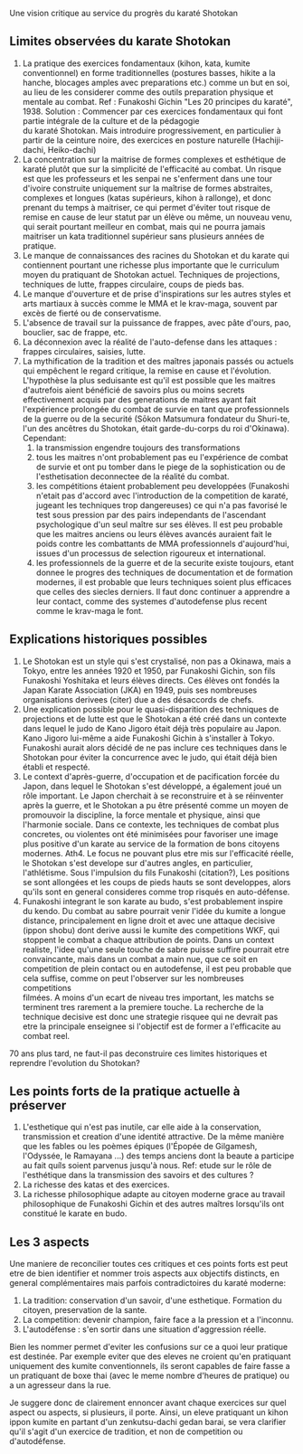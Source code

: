 Une vision critique au service du progrès du karaté Shotokan

## Limites observées du karate Shotokan

1. La pratique des exercices fondamentaux (kihon, kata, kumite conventionnel) en forme traditionnelles (postures basses,
   hikite a la hanche, blocages amples avec preparations etc.) comme un but en soi, au lieu de les
   considerer comme des outils preparation physique et mentale au combat.
   Ref : Funakoshi Gichin "Les 20 principes du karaté", 1938.
   Solution : Commencer par ces exercices fondamentaux qui font partie intégrale de la culture et de la pédagogie  
   du karaté Shotokan. Mais introduire progressivement, en particulier à partir de la ceinture noire, des exercices en
   posture naturelle (Hachiji-dachi, Heiko-dachi)
2. La concentration sur la maitrise de formes complexes et esthétique de karaté plutôt que sur la simplicité de
   l'efficacité au combat.
   Un risque est que les professeurs et les senpai ne s'enferment dans une tour d'ivoire construite uniquement sur la
   maîtrise de formes abstraites, complexes et longues (katas supérieurs, kihon à rallonge), et donc prenant du temps
   à maitriser, ce qui permet d'éviter tout risque de remise en cause de leur statut par un élève ou même,
   un nouveau venu, qui serait pourtant meilleur en combat, mais qui ne pourra jamais maitriser un kata traditionnel
   supérieur sans plusieurs années de pratique.
3. Le manque de connaissances des racines du Shotokan et du karate qui contiennent pourtant une richesse plus importante
   que le curriculum moyen du pratiquant de Shotokan actuel. Techniques de projections, techniques de lutte, frappes
   circulaire, coups de pieds bas.
4. Le manque d'ouverture et de prise d'inspirations sur les autres styles et arts martiaux à succès comme le MMA et le
   krav-maga, souvent par excès de fierté ou de conservatisme.
5. L'absence de travail sur la puissance de frappes, avec pâte d'ours, pao, bouclier, sac de frappe, etc.
6. La déconnexion avec la réalité de l'auto-defense dans les attaques : frappes circulaires, saisies, lutte.
7. La mythification de la tradition et des maîtres japonais passés ou actuels qui empêchent le regard critique,
   la remise en cause et l'évolution.
   L'hypothèse la plus seduisante est qu'il est possible que les maitres d'autrefois aient bénéficié de savoirs plus
   ou moins secrets effectivement acquis par des generations de maitres ayant fait l'expérience prolongée du combat de
   survie en tant que professionnels de la guerre ou de la securité (Sōkon Matsumura fondateur du Shuri-te, l'un des
   ancêtres du
   Shotokan, était garde-du-corps du roi d'Okinawa).
   Cependant:
    1. la transmission engendre toujours des transformations
    2. tous les maitres n'ont probablement pas eu l'expérience de combat de survie et ont pu tomber dans le piege de
       la sophistication ou de l'esthetisation deconnectee de la réalité du combat.
    3. les compétitions étaient probablement peu developpées (Funakoshi n'etait pas d'accord avec l'introduction de la
       competition de karaté, jugeant les techniques trop dangereuses) ce qui n'a pas favorisé le test sous pression par
       des pairs independants de l'ascendant psychologique d'un seul maître sur ses élèves.
       Il est peu probable que les maitres anciens ou leurs élèves avancés auraient fait le poids contre les
       combattants de MMA professionnels d'aujourd'hui, issues d'un processus de selection rigoureux et international.
    4. les professionnels de la guerre et de la securite existe toujours, etant donnee le progres des techniques de
       documentation et de formation modernes, il est probable que leurs techniques soient plus efficaces que celles des
       siecles derniers. Il faut donc continuer a apprendre a leur contact, comme des systemes d'autodefense plus recent
       comme le krav-maga le font.

## Explications historiques possibles

1. Le Shotokan est un style qui s'est crystalisé, non pas a Okinawa, mais a Tokyo, entre les années 1920 et 1950, par
   Funakoshi Gichin, son fils Funakoshi Yoshitaka et leurs élèves directs. Ces élèves ont fondés la Japan Karate
   Association (JKA) en 1949, puis ses nombreuses organisations derivees (citer) due a des désaccords de chefs.
2. Une explication possible pour le quasi-disparition des techniques de projections et de lutte est que le Shotokan
   a été créé dans un contexte dans lequel le judo de Kano Jigoro était déjà très populaire au Japon. Kano Jigoro
   lui-même a aide Funakoshi Gichin à s'installer à Tokyo. Funakoshi aurait alors décidé de ne pas inclure ces
   techniques dans le Shotokan pour éviter la concurrence avec le judo, qui était déjà bien établi et respecté.
3. Le context d'après-guerre, d'occupation et de pacification forcée du Japon, dans lequel le Shotokan s'est développé,
   a également joué un rôle important. Le Japon cherchait à se reconstruire et à se réinventer après la guerre, et le
   Shotokan a pu être présenté comme un moyen de promouvoir la discipline, la force mentale et physique,
   ainsi que l'harmonie sociale. Dans ce contexte, les techniques de combat plus concretes, ou violentes ont été
   minimisées pour favoriser une image plus positive d'un karate au service de la formation de bons citoyens modernes.
Ath4. Le focus ne pouvant plus etre mis sur l'efficacité réelle, le Shotokan s'est develope sur d'autres angles,
   en particulier, l'athlétisme. Sous l'impulsion du fils Funakoshi (citation?), Les positions se sont allongées et
   les coups de pieds hauts se sont developpes, alors qu'ils sont en general consideres comme trop risqués en
   auto-défense.
5. Funakoshi integrant le son karate au budo, s'est probablement inspire du kendo. Du combat au sabre pourrait venir
   l'idée du kumite a longue distance, principalement en ligne droit et avec une attaque decisive (ippon shobu) dont
   derive aussi le kumite des competitions WKF, qui
   stoppent le combat a chaque attribution de points. Dans un context realiste, l'idee qu'une seule touche de sabre
   puisse suffire pourrait etre convaincante, mais dans un combat a main nue, que ce soit en competition de plein
   contact
   ou en autodefense, il est peu probable que cela suffise, comme on peut l'observer sur les nombreuses competitions  
   filmées. A moins d'un ecart de niveau tres important, les matchs se terminent tres rarement a la premiere touche.
   La recherche de la technique decisive est donc une strategie risquee qui ne devrait pas etre la principale enseignee
   si l'objectif est de former a l'efficacite au combat reel.

70 ans plus tard, ne faut-il pas deconstruire ces limites historiques et reprendre l'evolution du Shotokan?

## Les points forts de la pratique actuelle à préserver

1. L'esthetique qui n'est pas inutile, car elle aide à la conservation, transmission et creation d'une identité
   attractive. De
   la même manière que les fables ou les poèmes épiques (l'Épopée de Gilgamesh, l'Odyssée, le Ramayana ...) des temps
   anciens dont la beaute a participe au fait quíls soient parvenus jusqu'à nous.
   Ref: etude sur le rôle de l'esthétique dans la transmission des savoirs et des cultures ?
2. La richesse des katas et des exercices.
3. La richesse philosophique adapte au citoyen moderne grace au travail philosophique de Funakoshi Gichin et des autres
   maîtres lorsqu'ils ont constitué le karate en budo.

## Les 3 aspects

Une maniere de reconcilier toutes ces critiques et ces points forts est peut etre de bien identifier et nommer trois
aspects aux objectifs distincts, en general complémentaires mais parfois contradictoires du karaté moderne:

1. La tradition: conservation d'un savoir, d'une esthetique. Formation du citoyen, preservation de la sante.
2. La competition: devenir champion, faire face a la pression et a l'inconnu.
3. L'autodéfense : s'en sortir dans une situation d'aggression réelle.

Bien les nommer permet d'eviter les confusions sur ce a quoi leur pratique est destinée.
Par exemple eviter que des eleves ne croient qu'en pratiquant uniquement des kumite conventionnels, ils seront
capables de faire fasse a un pratiquant de boxe thai (avec le meme nombre d'heures de pratique) ou a un agresseur dans
la rue.

Je suggere donc de clairement ennoncer avant chaque exercices sur quel aspect ou aspects, si plusieurs, il porte.
Ainsi, un eleve pratiquant un kihon ippon kumite en partant d'un zenkutsu-dachi gedan barai, se vera clarifier qu'il
s'agit d'un exercice de tradition, et non de competition ou d'autodéfense.
